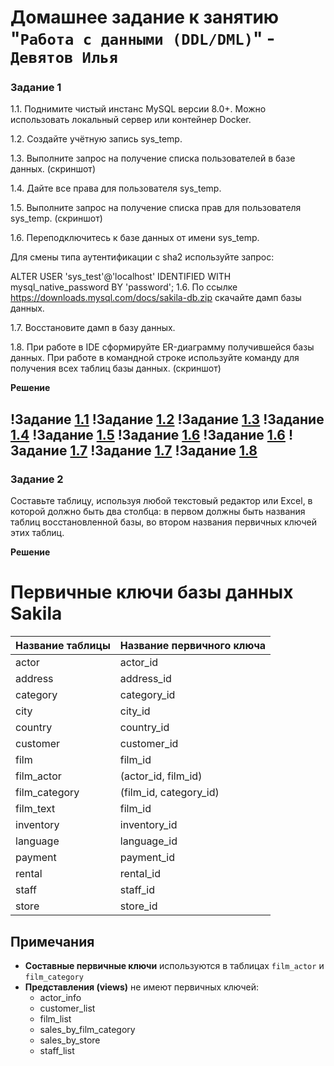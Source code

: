 
# Домашнее задание к занятию "`Работа с данными (DDL/DML)`" - `Девятов Илья`

### Задание 1
1.1. Поднимите чистый инстанс MySQL версии 8.0+. Можно использовать локальный сервер или контейнер Docker.

1.2. Создайте учётную запись sys_temp.

1.3. Выполните запрос на получение списка пользователей в базе данных. (скриншот)

1.4. Дайте все права для пользователя sys_temp.

1.5. Выполните запрос на получение списка прав для пользователя sys_temp. (скриншот)

1.6. Переподключитесь к базе данных от имени sys_temp.

Для смены типа аутентификации с sha2 используйте запрос:

ALTER USER 'sys_test'@'localhost' IDENTIFIED WITH mysql_native_password BY 'password';
1.6. По ссылке https://downloads.mysql.com/docs/sakila-db.zip скачайте дамп базы данных.

1.7. Восстановите дамп в базу данных.

1.8. При работе в IDE сформируйте ER-диаграмму получившейся базы данных. При работе в командной строке используйте команду для получения всех таблиц базы данных. (скриншот)


**Решение**

!Задание [1.1](images/1.png)
!Задание [1.2](images/11.png)
!Задание [1.3](images/3.png)
!Задание [1.4](images/4.png)
!Задание [1.5](images/5.png)
!Задание [1.6](images/6.png)
!Задание [1.6](images/7.png)
!Задание [1.7](images/8.png)
!Задание [1.7](images/9.png)
!Задание [1.8](images/10.png)
---

### Задание 2

Составьте таблицу, используя любой текстовый редактор или Excel, в которой должно быть два столбца: в первом должны быть названия таблиц восстановленной базы, во втором названия первичных ключей этих таблиц.

**Решение**

# Первичные ключи базы данных Sakila

| Название таблицы | Название первичного ключа |
|------------------|---------------------------|
| actor | actor_id |
| address | address_id |
| category | category_id |
| city | city_id |
| country | country_id |
| customer | customer_id |
| film | film_id |
| film_actor | (actor_id, film_id) |
| film_category | (film_id, category_id) |
| film_text | film_id |
| inventory | inventory_id |
| language | language_id |
| payment | payment_id |
| rental | rental_id |
| staff | staff_id |
| store | store_id |

## Примечания

- **Составные первичные ключи** используются в таблицах `film_actor` и `film_category`
- **Представления (views)** не имеют первичных ключей:
  - actor_info
  - customer_list
  - film_list
  - sales_by_film_category
  - sales_by_store
  - staff_list

